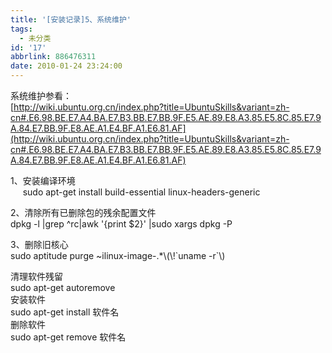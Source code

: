 ```yaml
---
title: '[安装记录]5、系统维护'
tags:
  - 未分类
id: '17'
abbrlink: 886476311
date: 2010-01-24 23:24:00
---
```


  

系统维护参看：  
[http://wiki.ubuntu.org.cn/index.php?title=UbuntuSkills&variant=zh-cn#.E6.98.BE.E7.A4.BA.E7.B3.BB.E7.BB.9F.E5.AE.89.E8.A3.85.E5.8C.85.E7.9A.84.E7.BB.9F.E8.AE.A1.E4.BF.A1.E6.81.AF](http://wiki.ubuntu.org.cn/index.php?title=UbuntuSkills&variant=zh-cn#.E6.98.BE.E7.A4.BA.E7.B3.BB.E7.BB.9F.E5.AE.89.E8.A3.85.E5.8C.85.E7.9A.84.E7.BB.9F.E8.AE.A1.E4.BF.A1.E6.81.AF)  
  

1、安装编译环境  
     sudo apt-get install build-essential linux-headers-generic

  

2、清除所有已删除包的残余配置文件  
 dpkg -l |grep ^rc|awk '{print $2}' |sudo xargs dpkg -P 

  

3、删除旧核心  
 sudo aptitude purge ~ilinux-image-.\*\\(\\!\`uname -r\`\\)

  

  

  
清理软件残留  
 sudo apt-get autoremove  
安装软件  
 sudo apt-get install 软件名  
删除软件  
 sudo apt-get remove 软件名